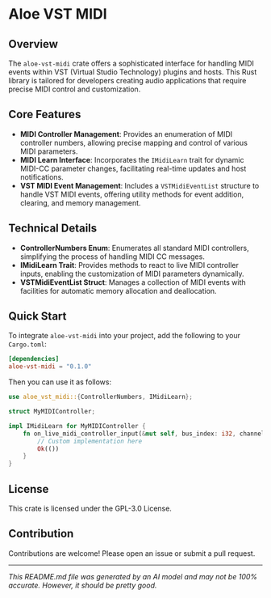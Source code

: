 # Aloe VST MIDI

## Overview

The `aloe-vst-midi` crate offers a sophisticated interface for handling MIDI events within VST (Virtual Studio Technology) plugins and hosts. This Rust library is tailored for developers creating audio applications that require precise MIDI control and customization.

## Core Features

- **MIDI Controller Management**: Provides an enumeration of MIDI controller numbers, allowing precise mapping and control of various MIDI parameters.
- **MIDI Learn Interface**: Incorporates the `IMidiLearn` trait for dynamic MIDI-CC parameter changes, facilitating real-time updates and host notifications.
- **VST MIDI Event Management**: Includes a `VSTMidiEventList` structure to handle VST MIDI events, offering utility methods for event addition, clearing, and memory management.

## Technical Details

- **ControllerNumbers Enum**: Enumerates all standard MIDI controllers, simplifying the process of handling MIDI CC messages.
- **IMidiLearn Trait**: Provides methods to react to live MIDI controller inputs, enabling the customization of MIDI parameters dynamically.
- **VSTMidiEventList Struct**: Manages a collection of MIDI events with facilities for automatic memory allocation and deallocation.

## Quick Start

To integrate `aloe-vst-midi` into your project, add the following to your `Cargo.toml`:

```toml
[dependencies]
aloe-vst-midi = "0.1.0"
```

Then you can use it as follows:

```rust
use aloe_vst_midi::{ControllerNumbers, IMidiLearn};

struct MyMIDIController;

impl IMidiLearn for MyMIDIController {
    fn on_live_midi_controller_input(&mut self, bus_index: i32, channel: i16, midicc: ControllerNumbers) -> tresult {
        // Custom implementation here
        Ok(())
    }
}
```

## License

This crate is licensed under the GPL-3.0 License.

## Contribution

Contributions are welcome! Please open an issue or submit a pull request. 

---

*This README.md file was generated by an AI model and may not be 100% accurate. However, it should be pretty good.*